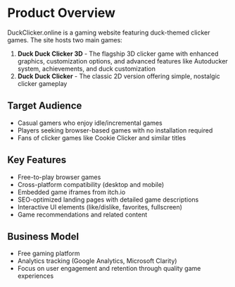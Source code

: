 # Product Overview

DuckClicker.online is a gaming website featuring duck-themed clicker games. The site hosts two main games:

1. **Duck Duck Clicker 3D** - The flagship 3D clicker game with enhanced graphics, customization options, and advanced features like Autoducker system, achievements, and duck customization
2. **Duck Duck Clicker** - The classic 2D version offering simple, nostalgic clicker gameplay

## Target Audience
- Casual gamers who enjoy idle/incremental games
- Players seeking browser-based games with no installation required
- Fans of clicker games like Cookie Clicker and similar titles

## Key Features
- Free-to-play browser games
- Cross-platform compatibility (desktop and mobile)
- Embedded game iframes from itch.io
- SEO-optimized landing pages with detailed game descriptions
- Interactive UI elements (like/dislike, favorites, fullscreen)
- Game recommendations and related content

## Business Model
- Free gaming platform
- Analytics tracking (Google Analytics, Microsoft Clarity)
- Focus on user engagement and retention through quality game experiences